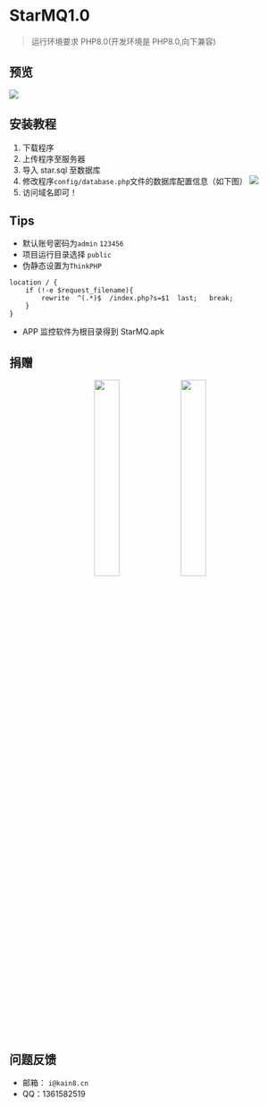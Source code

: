# StarMQ1.0

> 运行环境要求 PHP8.0(开发环境是 PHP8.0,向下兼容)

## 预览

![](https://cdn.wgbor.cn/uploads/2023/02/02/167532925963db7eebdb8c9.png)

## 安装教程

1. 下载程序
2. 上传程序至服务器
3. 导入 star.sql 至数据库
4. 修改程序`config/database.php`文件的数据库配置信息（如下图）
   ![](https://cdn.wgbor.cn/uploads/2023/02/02/167532567063db70e6d4724.png)
5. 访问域名即可！

## Tips

- 默认账号密码为`admin` `123456`
- 项目运行目录选择 `public`
- 伪静态设置为`ThinkPHP`

```
location / {
	if (!-e $request_filename){
		rewrite  ^(.*)$  /index.php?s=$1  last;   break;
	}
}
```

- APP 监控软件为根目录得到 StarMQ.apk

## 捐赠

<center>
<img src="https://cdn.wgbor.cn/uploads/2023/02/02/167532711063db7686a4ac7.jpg" width="30%">
<img src="https://cdn.wgbor.cn/uploads/2023/02/02/167532713363db769d3831c.jpg" width="30%">
</center>

## 问题反馈

- 邮箱： `i@kain8.cn`
- QQ：1361582519
